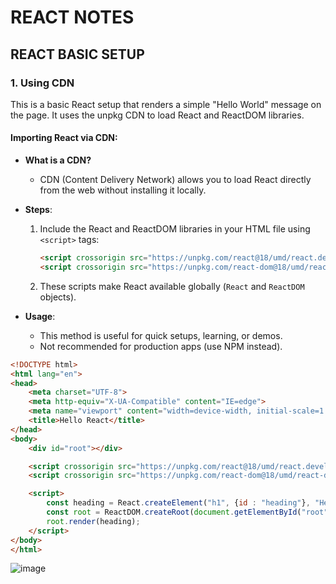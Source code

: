 # REACT NOTES
## REACT BASIC SETUP 
### 1. Using CDN
This is a basic React setup that renders a simple "Hello World" message on the page. It uses the unpkg CDN to load React and ReactDOM libraries.

#### Importing React via CDN:

- **What is a CDN?**
  - CDN (Content Delivery Network) allows you to load React directly from the web without installing it locally.

- **Steps**:
  1. Include the React and ReactDOM libraries in your HTML file using `<script>` tags:
     ```html
     <script crossorigin src="https://unpkg.com/react@18/umd/react.development.js"></script>
     <script crossorigin src="https://unpkg.com/react-dom@18/umd/react-dom.development.js"></script>
     ```
  2. These scripts make React available globally (`React` and `ReactDOM` objects).

- **Usage**:
  - This method is useful for quick setups, learning, or demos.
  - Not recommended for production apps (use NPM instead).


```html
<!DOCTYPE html>
<html lang="en">
<head>
    <meta charset="UTF-8">
    <meta http-equiv="X-UA-Compatible" content="IE=edge">
    <meta name="viewport" content="width=device-width, initial-scale=1.0">
    <title>Hello React</title>
</head>
<body>
    <div id="root"></div>

    <script crossorigin src="https://unpkg.com/react@18/umd/react.development.js"></script>
    <script crossorigin src="https://unpkg.com/react-dom@18/umd/react-dom.development.js"></script>

    <script>
        const heading = React.createElement("h1", {id : "heading"}, "Hello World from React!");
        const root = ReactDOM.createRoot(document.getElementById("root"));
        root.render(heading);
    </script>
</body>
</html>
```

![image](https://github.com/user-attachments/assets/aff3b6cb-4424-443d-9926-4258f2cd84a5)

